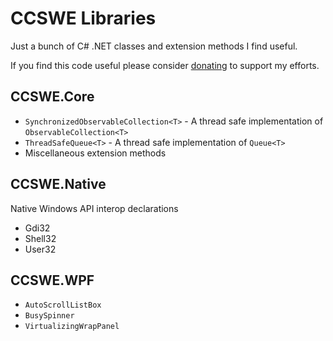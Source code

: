 # CCSWE Libraries

Just a bunch of C# .NET classes and extension methods I find useful.

If you find this code useful please consider [donating](https://www.paypal.com/cgi-bin/webscr?cmd=_s-xclick&hosted_button_id=ECGSEZ36LV6QU) to support my efforts.

## CCSWE.Core

* `SynchronizedObservableCollection<T>` - A thread safe implementation of `ObservableCollection<T>`
* `ThreadSafeQueue<T>` - A thread safe implementation of `Queue<T>`
* Miscellaneous extension methods

## CCSWE.Native

Native Windows API interop declarations

* Gdi32
* Shell32
* User32

## CCSWE.WPF

* `AutoScrollListBox`
* `BusySpinner`
* `VirtualizingWrapPanel`
